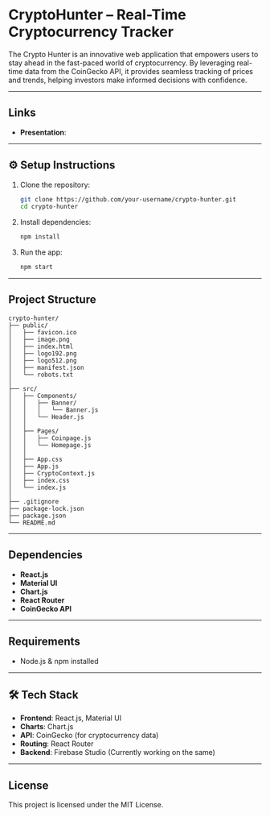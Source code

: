 
# CryptoHunter – Real-Time Cryptocurrency Tracker

The Crypto Hunter is an innovative web application that empowers users to stay ahead in the fast-paced world of cryptocurrency. By leveraging real-time data from the CoinGecko API, it provides seamless tracking of prices and trends, helping investors make informed decisions with confidence.

---

##  Links

- **Presentation**: 


---

## ⚙️ Setup Instructions

1. Clone the repository:
   ```bash
   git clone https://github.com/your-username/crypto-hunter.git
   cd crypto-hunter
   ```

2. Install dependencies:
   ```bash
   npm install
   ```

3. Run the app:
   ```bash
   npm start
   ```

---

##  Project Structure

```
crypto-hunter/
├── public/
│   ├── favicon.ico
│   ├── image.png
│   ├── index.html
│   ├── logo192.png
│   ├── logo512.png
│   ├── manifest.json
│   └── robots.txt
│
├── src/
│   ├── Components/
│   │   ├── Banner/
│   │   │   └── Banner.js
│   │   └── Header.js
│   │
│   ├── Pages/
│   │   ├── Coinpage.js
│   │   └── Homepage.js
│   │
│   ├── App.css
│   ├── App.js
│   ├── CryptoContext.js
│   ├── index.css
│   └── index.js
│
├── .gitignore
├── package-lock.json
├── package.json
└── README.md
```

---

##  Dependencies

- **React.js**
- **Material UI**
- **Chart.js**
- **React Router**
- **CoinGecko API**

---

##  Requirements

- Node.js & npm installed

---



## 🛠️ Tech Stack

- **Frontend**: React.js, Material UI
- **Charts**: Chart.js
- **API**: CoinGecko (for cryptocurrency data)
- **Routing**: React Router
- **Backend**: Firebase Studio (Currently working on the same)

---

##  License

This project is licensed under the MIT License.
